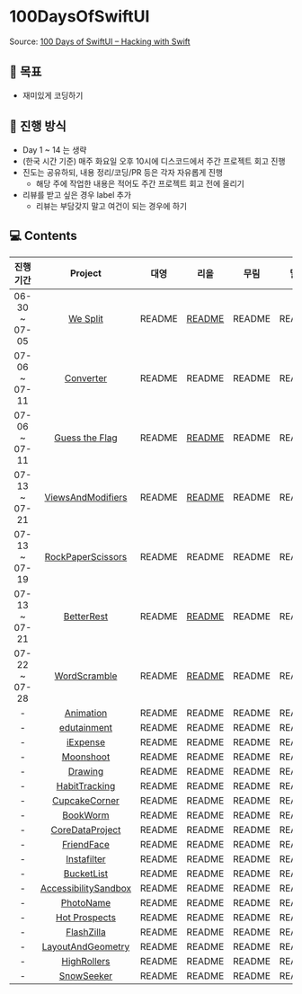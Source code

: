 # 100DaysOfSwiftUI

Source: [100 Days of SwiftUI – Hacking with Swift](https://www.hackingwithswift.com/100/swiftui)

## 🎯 목표

- 재미있게 코딩하기

## 📌 진행 방식

- Day 1 ~ 14 는 생략
- (한국 시간 기준) 매주 화요일 오후 10시에 디스코드에서 주간 프로젝트 회고 진행
- 진도는 공유하되, 내용 정리/코딩/PR 등은 각자 자유롭게 진행
  - 해당 주에 작업한 내용은 적어도 주간 프로젝트 회고 전에 올리기
- 리뷰를 받고 싶은 경우 label 추가
  - 리뷰는 부담갖지 말고 여건이 되는 경우에 하기

## 💻 Contents

| 진행 기간 | Project | 대영 | 리을 | 무림 | 밀사 | 셑셑 |
| :-: | :-: | :-: | :-: | :-: | :-: | :-: | 
| 06-30 ~ 07-05 | [We Split](https://www.hackingwithswift.com/100/swiftui/16) | README | [README](./WeSplit/rieul/README.md) | README | README | README |
| 07-06 ~ 07-11 | [Converter](https://www.hackingwithswift.com/100/swiftui/19) | README | README | README | README | README |
| 07-06 ~ 07-11 | [Guess the Flag](https://www.hackingwithswift.com/100/swiftui/20) | README | [README](./GuesstheFlag/rieul/README.md) | README | README | README |
| 07-13 ~ 07-21 | [ViewsAndModifiers](https://www.hackingwithswift.com/100/swiftui/23) | README | [README](./ViewsAndModifiers/rieul/README.md) | README | README | README |
| 07-13 ~ 07-19 | [RockPaperScissors](https://www.hackingwithswift.com/guide/ios-swiftui/2/3/challenge) | README | README | README | README | README |
| 07-13 ~ 07-21 | [BetterRest](https://www.hackingwithswift.com/100/swiftui/26) | README | [README](./BetterRest/rieul/README.md) | README | README | README |
| 07-22 ~ 07-28 | [WordScramble](https://www.hackingwithswift.com/100/swiftui/29) | README | [README](./WordScramble/rieul/README.md) | README | README | README |
| - | [Animation](https://www.hackingwithswift.com/100/swiftui/32) | README | README | README | README | README |
| - | [edutainment](https://www.hackingwithswift.com/guide/ios-swiftui/3/3/challenge) | README | README | README | README | README |
| - | [iExpense](https://www.hackingwithswift.com/100/swiftui/36) | README | README | README | README | README |
| - | [Moonshoot](https://www.hackingwithswift.com/100/swiftui/39) | README | README | README | README | README |
| - | [Drawing](https://www.hackingwithswift.com/100/swiftui/43) | README | README | README | README | README |
| - | [HabitTracking](https://www.hackingwithswift.com/guide/ios-swiftui/4/3/challenge) | README | README | README | README | README |
| - | [CupcakeCorner](https://www.hackingwithswift.com/100/swiftui/49) | README | README | README | README | README |
| - | [BookWorm](https://www.hackingwithswift.com/100/swiftui/53) | README | README | README | README | README |
| - | [CoreDataProject](https://www.hackingwithswift.com/100/swiftui/57) | README | README | README | README | README |
| - | [FriendFace](https://www.hackingwithswift.com/guide/ios-swiftui/5/3/challenge) | README | README | README | README | README |
| - | [Instafilter](https://www.hackingwithswift.com/100/swiftui/62) | README | README | README | README | README |
| - | [BucketList](https://www.hackingwithswift.com/100/swiftui/68) | README | README | README | README | README |
| - | [AccessibilitySandbox](https://www.hackingwithswift.com/100/swiftui/74) | README | README | README | README | README |
| - | [PhotoName](https://www.hackingwithswift.com/guide/ios-swiftui/6/3/challenge) | README | README | README | README | README |
| - | [Hot Prospects](https://www.hackingwithswift.com/100/swiftui/79) | README | README | README | README | README |
| - | [FlashZilla](https://www.hackingwithswift.com/100/swiftui/86) | README | README | README | README | README |
| - | [LayoutAndGeometry](https://www.hackingwithswift.com/100/swiftui/92) | README | README | README | README | README |
| - | [HighRollers](https://www.hackingwithswift.com/guide/ios-swiftui/7/3/challenge) | README | README | README | README | README |
| - | [SnowSeeker](https://www.hackingwithswift.com/100/swiftui/96) | README | README | README | README | README |
